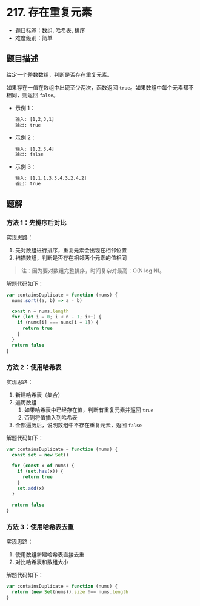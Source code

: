 # 217. 存在重复元素

- 题目标签：数组, 哈希表, 排序
- 难度级别：简单

## 题目描述

给定一个整数数组，判断是否存在重复元素。

如果存在一值在数组中出现至少两次，函数返回 `true`。如果数组中每个元素都不相同，则返回 `false`。

- 示例 1：

  ```txt
  输入: [1,2,3,1]
  输出: true
  ```

- 示例 2：

  ```txt
  输入: [1,2,3,4]
  输出: false
  ```

- 示例 3：

  ```txt
  输入: [1,1,1,3,3,4,3,2,4,2]
  输出: true
  ```

## 题解

### 方法 1：先排序后对比

实现思路：

1. 先对数组进行排序，重复元素会出现在相邻位置
2. 扫描数组，判断是否存在相邻两个元素的值相同

> 注：因为要对数组完整排序，时间复杂对最高：O(N log N)。

解题代码如下：

```js
var containsDuplicate = function (nums) {
  nums.sort((a, b) => a - b)

  const n = nums.length
  for (let i = 0; i < n - 1; i++) {
    if (nums[i] === nums[i + 1]) {
      return true
    }
  }
  return false
}
```

### 方法 2：使用哈希表

实现思路：

1. 新建哈希表（集合）
2. 遍历数组
   1. 如果哈希表中已经存在值，判断有重复元素并返回 `true`
   2. 否则将值插入到哈希表
3. 全部遍历后，说明数组中不存在重复元素，返回 `false`

解题代码如下：

```js
var containsDuplicate = function (nums) {
  const set = new Set()

  for (const x of nums) {
    if (set.has(x)) {
      return true
    }
    set.add(x)
  }

  return false
}
```

### 方法 3：使用哈希表去重

实现思路：

1. 使用数组新建哈希表直接去重
2. 对比哈希表和数组大小

解题代码如下：

```js
var containsDuplicate = function (nums) {
  return (new Set(nums)).size !== nums.length
}
```
